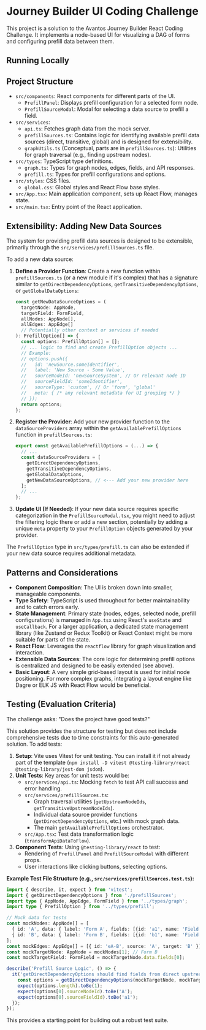 # Journey Builder UI Coding Challenge

This project is a solution to the Avantos Journey Builder React Coding Challenge.
It implements a node-based UI for visualizing a DAG of forms and configuring prefill data between them.

## Running Locally


## Project Structure

-   `src/components`: React components for different parts of the UI.
    -   `PrefillPanel`: Displays prefill configuration for a selected form node.
    -   `PrefillSourceModal`: Modal for selecting a data source to prefill a field.
-   `src/services`:
    -   `api.ts`: Fetches graph data from the mock server.
    -   `prefillSources.ts`: Contains logic for identifying available prefill data sources (direct, transitive, global) and is designed for extensibility.
    -   `graphUtils.ts` (Conceptual, parts are in `prefillSources.ts`): Utilities for graph traversal (e.g., finding upstream nodes).
-   `src/types`: TypeScript type definitions.
    -   `graph.ts`: Types for graph nodes, edges, fields, and API responses.
    -   `prefill.ts`: Types for prefill configurations and options.
-   `src/styles`: CSS files.
    -   `global.css`: Global styles and React Flow base styles.
-   `src/App.tsx`: Main application component, sets up React Flow, manages state.
-   `src/main.tsx`: Entry point of the React application.

## Extensibility: Adding New Data Sources

The system for providing prefill data sources is designed to be extensible, primarily through the `src/services/prefillSources.ts` file.

To add a new data source:

1.  **Define a Provider Function**: Create a new function within `prefillSources.ts` (or a new module if it's complex) that has a signature similar to `getDirectDependencyOptions`, `getTransitiveDependencyOptions`, or `getGlobalDataOptions`:
    ```typescript
    const getNewDataSourceOptions = (
      targetNode: AppNode,
      targetField: FormField,
      allNodes: AppNode[],
      allEdges: AppEdge[]
      // Potentially other context or services if needed
    ): PrefillOption[] => {
      const options: PrefillOption[] = [];
      // ... logic to find and create PrefillOption objects ...
      // Example:
      // options.push({
      //   id: 'newSource.someIdentifier',
      //   label: 'New Source - Some Value',
      //   sourceNodeId: 'newSourceSystem', // Or relevant node ID
      //   sourceFieldId: 'someIdentifier',
      //   sourceType: 'custom', // Or 'form', 'global'
      //   meta: { /* any relevant metadata for UI grouping */ }
      // });
      return options;
    };
    ```
2.  **Register the Provider**: Add your new provider function to the `dataSourceProviders` array within the `getAvailablePrefillOptions` function in `prefillSources.ts`:
    ```typescript
    export const getAvailablePrefillOptions = (...) => {
      // ...
      const dataSourceProviders = [
        getDirectDependencyOptions,
        getTransitiveDependencyOptions,
        getGlobalDataOptions,
        getNewDataSourceOptions, // <--- Add your new provider here
      ];
      // ...
    };
    ```

3.  **Update UI (If Needed)**: If your new data source requires specific categorization in the `PrefillSourceModal.tsx`, you might need to adjust the filtering logic there or add a new section, potentially by adding a unique `meta` property to your `PrefillOption` objects generated by your provider.

The `PrefillOption` type in `src/types/prefill.ts` can also be extended if your new data source requires additional metadata.

## Patterns and Considerations

-   **Component Composition**: The UI is broken down into smaller, manageable components.
-   **Type Safety**: TypeScript is used throughout for better maintainability and to catch errors early.
-   **State Management**: Primary state (nodes, edges, selected node, prefill configurations) is managed in `App.tsx` using React's `useState` and `useCallback`. For a larger application, a dedicated state management library (like Zustand or Redux Toolkit) or React Context might be more suitable for parts of the state.
-   **React Flow**: Leverages the `reactflow` library for graph visualization and interaction.
-   **Extensible Data Sources**: The core logic for determining prefill options is centralized and designed to be easily extended (see above).
-   **Basic Layout**: A very simple grid-based layout is used for initial node positioning. For more complex graphs, integrating a layout engine like Dagre or ELK JS with React Flow would be beneficial.

## Testing (Evaluation Criteria)

The challenge asks: "Does the project have good tests?"

This solution provides the structure for testing but does not include comprehensive tests due to time constraints for this auto-generated solution. To add tests:

1.  **Setup**: Vite uses Vitest for unit testing. You can install it if not already part of the template (`npm install -D vitest @testing-library/react @testing-library/jest-dom jsdom`).
2.  **Unit Tests**: Key areas for unit tests would be:
    -   `src/services/api.ts`: Mocking `fetch` to test API call success and error handling.
    -   `src/services/prefillSources.ts`:
        -   Graph traversal utilities (`getUpstreamNodeIds`, `getTransitiveUpstreamNodeIds`).
        -   Individual data source provider functions (`getDirectDependencyOptions`, etc.) with mock graph data.
        -   The main `getAvailablePrefillOptions` orchestrator.
    -   `src/App.tsx`: Test data transformation logic (`transformApiDataToFlow`).
3.  **Component Tests**: Using `@testing-library/react` to test:
    -   Rendering of `PrefillPanel` and `PrefillSourceModal` with different props.
    -   User interactions like clicking buttons, selecting options.

**Example Test File Structure (e.g., `src/services/prefillSources.test.ts`):**

```typescript
import { describe, it, expect } from 'vitest';
import { getDirectDependencyOptions } from './prefillSources';
import type { AppNode, AppEdge, FormField } from '../types/graph';
import type { PrefillOption } from '../types/prefill';

// Mock data for tests
const mockNodes: AppNode[] = [
  { id: 'A', data: { label: 'Form A', fields: [{id: 'a1', name: 'Field A1', type: 'text'}] }, position: {x:0, y:0} },
  { id: 'B', data: { label: 'Form B', fields: [{id: 'b1', name: 'Field B1', type: 'text'}] }, position: {x:0, y:0} },
];
const mockEdges: AppEdge[] = [{ id: 'eA-B', source: 'A', target: 'B' }];
const mockTargetNode: AppNode = mockNodes[1]; // Form B
const mockTargetField: FormField = mockTargetNode.data.fields[0];

describe('Prefill Source Logic', () => {
  it('getDirectDependencyOptions should find fields from direct upstream nodes', () => {
    const options = getDirectDependencyOptions(mockTargetNode, mockTargetField, mockNodes, mockEdges);
    expect(options.length).toBe(1);
    expect(options[0].sourceNodeId).toBe('A');
    expect(options[0].sourceFieldId).toBe('a1');
  });
});
```

This provides a starting point for building out a robust test suite.
